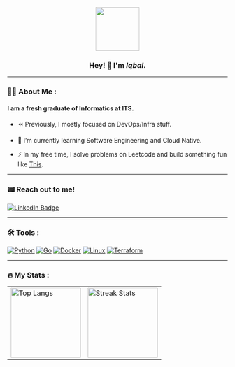 <div id="header" align="center">
  <img src="https://media.giphy.com/media/3iyKHMIKg5VWG6qHUm/giphy.gif" width="100"/>
</div>

<div id="name" align="center">
    <h3>Hey! 👋 I'm <i>Iqbal</i>.</h3>
</div>

---

### :man_technologist: About Me :
#### I am a fresh graduate of Informatics at ITS.

- :rewind: Previously, I mostly focused on DevOps/Infra stuff.

- :telescope: I’m currently learning Software Engineering and Cloud Native.

- :zap: In my free time, I solve problems on Leetcode and build something fun like [This](https://github.com/Iqbalabdi/JLOX).

---

### :pager: Reach out to me!
<div id="badges">
  <a href="https://www.linkedin.com/in/abdi-miqbal/">
    <img src="https://img.shields.io/badge/LinkedIn-blue?style=for-the-badge&logo=linkedin&logoColor=white" alt="LinkedIn Badge"/>
  </a>
</div>

---


### :hammer_and_wrench: Tools :
<div>
  <a href="https://github.com/python/cpython"><img src="https://camo.githubusercontent.com/8a64e82b88b71294679fccf25fc132fe4f2aee0d2b44174559df4dc1f9bd507b/68747470733a2f2f696d672e736869656c64732e696f2f62616467652f707974686f6e2d2532333134333534432e7376673f7374796c653d666f722d7468652d6261646765266c6f676f3d707974686f6e266c6f676f436f6c6f723d7768697465" alt="Python" data-canonical-src="https://img.shields.io/badge/python-%2314354C.svg?style=for-the-badge&amp;logo=python&amp;logoColor=white" style="max-width: 100%;"></a>
  <a href="https://github.com/golang/go"><img src="https://camo.githubusercontent.com/b24523991dccb1991a2b8faa8dd97f48a0944157eacb7316b32834c2e070cf09/68747470733a2f2f696d672e736869656c64732e696f2f62616467652f676f2d2532333030414444382e7376673f7374796c653d666f722d7468652d6261646765266c6f676f3d676f266c6f676f436f6c6f723d7768697465" alt="Go" data-canonical-src="https://img.shields.io/badge/go-%2300ADD8.svg?style=for-the-badge&amp;logo=go&amp;logoColor=white" style="max-width: 100%;"></a>
  <a href="https://www.docker.com/" rel="nofollow"><img src="https://camo.githubusercontent.com/63350538fde994bc287ccd4908809301e157980e6564bf78d2c5cec22c0a5914/68747470733a2f2f696d672e736869656c64732e696f2f62616467652f446f636b65722d3243413545303f7374796c653d666f722d7468652d6261646765266c6f676f3d646f636b6572266c6f676f436f6c6f723d7768697465" alt="Docker" data-canonical-src="https://img.shields.io/badge/Docker-2CA5E0?style=for-the-badge&amp;logo=docker&amp;logoColor=white" style="max-width: 100%;"></a>
  <a href="https://github.com/torvalds/linux"><img src="https://camo.githubusercontent.com/878e15b4f7576e844856dc60d855ba0587d3d2bc56211fbe69734ebccb13b068/68747470733a2f2f696d672e736869656c64732e696f2f62616467652f4c696e75782d4643433632343f7374796c653d666f722d7468652d6261646765266c6f676f3d6c696e7578266c6f676f436f6c6f723d626c61636b" alt="Linux" data-canonical-src="https://img.shields.io/badge/Linux-FCC624?style=for-the-badge&amp;logo=linux&amp;logoColor=black" style="max-width: 100%;"></a>
  <a href="https://github.com/hashicorp/terraform"><img src="https://camo.githubusercontent.com/9010f09a60b29821d04209dbafe71f4ffa5ae820873256aab34a82603a3de790/68747470733a2f2f696d672e736869656c64732e696f2f62616467652f5465727261666f726d2d3742343242433f7374796c653d666f722d7468652d6261646765266c6f676f3d7465727261666f726d266c6f676f436f6c6f723d7768697465" alt="Terraform" data-canonical-src="https://img.shields.io/badge/Terraform-7B42BC?style=for-the-badge&amp;logo=terraform&amp;logoColor=white" style="max-width: 100%;"></a>
</div>

---

### :fire: My Stats :

<table>
    <tbody>
        <tr>
            <td>
                <a target="_blank" rel="noopener noreferrer nofollow" href="https://github.com/anuraghazra/github-readme-stats"><img src="https://github-readme-stats.vercel.app/api/top-langs/?username=Iqbalabdi&layout=compact&theme=white" width="auto" height="160" alt="Top Langs" border="0"&amp;theme=default&amp;layout=compact&amp;hide=css,html,smarty,TypeScript" style="max-width: 100%;"></a>
            </td>
            <td>
                <a target="_blank" rel="noopener noreferrer nofollow" href="https://git.io/streak-stats"><img src="https://github-readme-streak-stats.herokuapp.com/?user=Iqbalabdi" width="auto" height="160" alt="Streak Stats" border="0" style="max-width: 100%;"></a>
            </td>
        </tr>
    </tbody>
</table>

<!--
**Iqbalabdi/Iqbalabdi** is a ✨ _special_ ✨ repository because its `README.md` (this file) appears on your GitHub profile.

Here are some ideas to get you started:

- 🔭 I’m currently working on ...
- 🌱 I’m currently learning ...
- 👯 I’m looking to collaborate on ...
- 🤔 I’m looking for help with ...
- 💬 Ask me about ...
- 📫 How to reach me: ...
- 😄 Pronouns: ...
- ⚡ Fun fact: ...
-->
